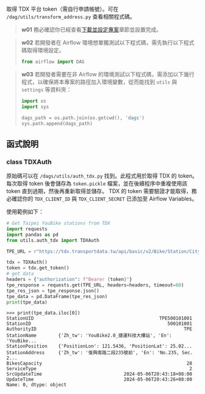 

取得 TDX 平台 token（需自行申請帳號）。可在 `/dag/utils/transform_address.py` 查看相關程式碼。

> **w01**
> 務必確認你已經查看[下載並設定專案](/data-end/project-setup)章節並設置完成。

> **w02**
> 若開發者在 Airflow 環境想單獨測試以下程式碼，需先執行以下程式碼取得環境設定。
> ``` python
> from airflow import DAG
> ```

> **w03**
> 若開發者需要在非 Airflow 的環境測試以下程式碼，需添加以下幾行程式，以確保將本專案的路徑加入環境變數，從而能找到 `utils` 與 `settings` 等資料夾：
> ``` python
> import os
> import sys
>
> dags_path = os.path.join(os.getcwd(), 'dags') 
> sys.path.append(dags_path)
> ```

## 函式說明

### class TDXAuth

原始碼可以在 `/dags/utils/auth_tdx.py` 找到。此程式用於取得 TDX 的 token。每次取得 token 後會儲存為 `token.pickle` 檔案，並在後續程序中重複使用該 token 直到過期，然後再重新取得並儲存。
TDX 的 token 需要驗證才能取得，務必確認你的 `TDX_CLIENT_ID` 與 `TDX_CLIENT_SECRET` 已添加至 Airflow Variables。

使用範例如下：

```python
# Get Taipei YouBike stations from TDX
import requests
import pandas as pd
from utils.auth_tdx import TDXAuth

TPE_URL = r"https://tdx.transportdata.tw/api/basic/v2/Bike/Station/City/Taipei?%24format=JSON"

tdx = TDXAuth()
token = tdx.get_token()
# get data
headers = {"authorization": f"Bearer {token}"}
tpe_response = requests.get(TPE_URL, headers=headers, timeout=60)
tpe_res_json = tpe_response.json()
tpe_data = pd.DataFrame(tpe_res_json)
print(tpe_data)
```

```
>>> print(tpe_data.iloc[0])
StationUID                                              TPE500101001
StationID                                                  500101001
AuthorityID                                                      TPE
StationName        {'Zh_tw': 'YouBike2.0_捷運科技大樓站', 'En': 'YouBike...
StationPosition    {'PositionLon': 121.5436, 'PositionLat': 25.02...
StationAddress     {'Zh_tw': '復興南路二段235號前', 'En': 'No.235, Sec. 2...
BikesCapacity                                                     28
ServiceType                                                        2
SrcUpdateTime                              2024-05-06T20:43:18+08:00
UpdateTime                                 2024-05-06T20:43:26+08:00
Name: 0, dtype: object
```
